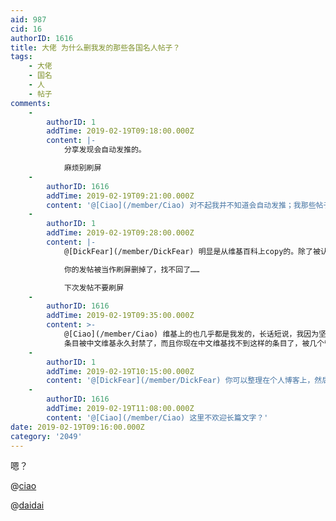 ```yaml
---
aid: 987
cid: 16
authorID: 1616
title: 大佬 为什么删我发的那些各国名人帖子？
tags:
    - 大佬
    - 国名
    - 人
    - 帖子
comments:
    -
        authorID: 1
        addTime: 2019-02-19T09:18:00.000Z
        content: |-
            分享发现会自动发推的。

            麻烦别刷屏
    -
        authorID: 1616
        addTime: 2019-02-19T09:21:00.000Z
        content: '@[Ciao](/member/Ciao) 对不起我并不知道会自动发推；我那些帖子还有没有继续保留的可能，贵站能不能容下那些帖子？'
    -
        authorID: 1
        addTime: 2019-02-19T09:28:00.000Z
        content: |-
            @[DickFear](/member/DickFear) 明显是从维基百科上copy的。除了被认为是恶意刷屏，本站不轻易删帖。

            你的发帖被当作刷屏删掉了，找不回了……

            下次发帖不要刷屏
    -
        authorID: 1616
        addTime: 2019-02-19T09:35:00.000Z
        content: >-
            @[Ciao](/member/Ciao) 维基上的也几乎都是我发的，长话短说，我因为坚持编写这样的 各国名人
            条目被中文维基永久封禁了，而且你现在中文维基找不到这样的条目了，被几个管理员恶意删除了。我假定你不是这几个管理员一伙的，目前中文维基社群比你想象的要黑暗。
    -
        authorID: 1
        addTime: 2019-02-19T10:15:00.000Z
        content: '@[DickFear](/member/DickFear) 你可以整理在个人博客上，然后把链接发这里。'
    -
        authorID: 1616
        addTime: 2019-02-19T11:08:00.000Z
        content: '@[Ciao](/member/Ciao) 这里不欢迎长篇文字？'
date: 2019-02-19T09:16:00.000Z
category: '2049'
---
```


嗯？

@[ciao](/member/ciao)

@[daidai](/member/daidai)
